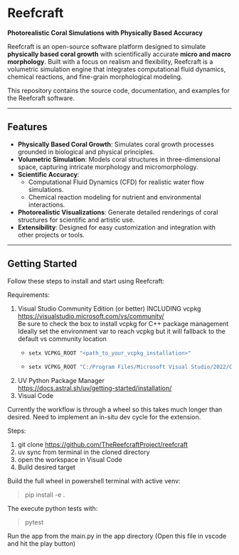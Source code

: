 # Reefcraft
**Photorealistic Coral Simulations with Physically Based Accuracy**

Reefcraft is an open-source software platform designed to simulate **physically based coral growth** with scientifically accurate **micro and macro morphology**. Built with a focus on realism and flexibility, Reefcraft is a volumetric simulation engine that integrates computational fluid dynamics, chemical reactions, and fine-grain morphological modeling.

This repository contains the source code, documentation, and examples for the Reefcraft software.

---

## Features
- **Physically Based Coral Growth**: Simulates coral growth processes grounded in biological and physical principles.
- **Volumetric Simulation**: Models coral structures in three-dimensional space, capturing intricate morphology and micromorphology.
- **Scientific Accuracy**:
  - Computational Fluid Dynamics (CFD) for realistic water flow simulations.
  - Chemical reaction modeling for nutrient and environmental interactions.
- **Photorealistic Visualizations**: Generate detailed renderings of coral structures for scientific and artistic use.
- **Extensibility**: Designed for easy customization and integration with other projects or tools.

---

## Getting Started
Follow these steps to install and start using Reefcraft:

Requirements:
1) Visual Studio Community Edition (or better) INCLUDING vcpkg  
https://visualstudio.microsoft.com/vs/community/  
Be sure to check the box to install vcpkg for C++ package management  
Ideally set the environment var to reach vcpkg but it will fallback to the default vs community location  
   - ```bash
     setx VCPKG_ROOT "<path_to_your_vcpkg_installation>"  
   - ```bash
     setx VCPKG_ROOT "C:/Program Files/Microsoft Visual Studio/2022/Community/VC/vcpkg"

2) UV  Python Package Manager  
https://docs.astral.sh/uv/getting-started/installation/  
3) Visual Code  

Currently the workflow is through a wheel so this takes much longer
than desired.  Need to implement an in-situ dev cycle for the extension.

Steps:  
1) git clone https://github.com/TheReefcraftProject/reefcraft
2) uv sync from terminal in the cloned directory
3) open the workspace in Visual Code
4) Build desired target  

Build the full wheel in powershell terminal with active venv:
> pip install -e .

The execute python tests with:
> pytest

Run the app from the main.py in the app directory (Open this file in vscode and hit the play button)

